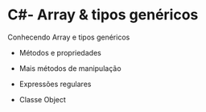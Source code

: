 # C#- Array & tipos genéricos
Conhecendo Array e tipos genéricos

 - Métodos e propriedades

 - Mais métodos de manipulação

 - Expressões regulares

 - Classe Object


